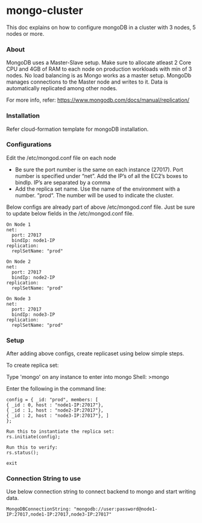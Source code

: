 # mongo-cluster
This doc explains on how to configure mongoDB in a cluster with 3 nodes, 5 nodes or more.

### About ###
MongoDB uses a Master-Slave setup. Make sure to allocate atleast 2 Core CPU and 4GB of RAM to each node on production workloads with min of 3 nodes. No load balancing is as Mongo works as a master setup. MongoDb manages connections to the Master node and writes to it. Data is automatically replicated among other nodes.

For more info, refer: https://www.mongodb.com/docs/manual/replication/

### Installation ###

Refer cloud-formation template for mongoDB installation.

### Configurations ###
Edit the /etc/mongod.conf file on each node

* Be sure the port number is the same on each instance (27017).  Port number is specified under “net”.  Add the IP’s of all the EC2’s boxes to bindIp.  IP’s are separated by a comma
* Add the replica set name.  Use the name of the environment with a number.  “prod“.  The number will be used to indicate the cluster.

Below configs are already part of above /etc/mongod.conf file. Just be sure to update below fields in the /etc/mongod.conf file. 

```
On Node 1
net:
  port: 27017
  bindIp: node1-IP
replication:
  replSetName: "prod"

On Node 2
net:
  port: 27017
  bindIp: node2-IP
replication:
  replSetName: "prod"

On Node 3
net:
  port: 27017
  bindIp: node3-IP
replication:
  replSetName: "prod"

```

### Setup ###
After adding above configs, create replicaset using below simple steps.

To create replica set:

Type 'mongo' on any instance to enter into mongo Shell: >mongo

Enter the following in the command line:

```
config = { _id: "prod", members: [
{ _id : 0, host : "node1-IP:27017"},
{ _id : 1, host : "node2-IP:27017"},
{ _id : 2, host : "node3-IP:27017"}, ]
};

Run this to instantiate the replica set:
rs.initiate(config);

Run this to verify:
rs.status();

exit
```

### Connection String to use ###
Use below connection string to connect backend to mongo and start writing data.

```
MongoDBConnectionString: "mongodb://user:password@node1-IP:27017,node1-IP:27017,node3-IP:27017"
```
